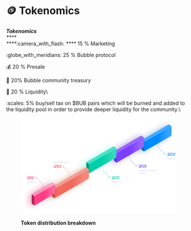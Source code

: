 # 🪙 Tokenomics

_**Tokenomics**_\
_****_\
_****_:camera\_with\_flash: _****_ 15 % Marketing

:globe\_with\_meridians: 25 % Bubble protocol

:moneybag: 20 % Presale

:pouch: 20% Bubble community treasury

:ocean: 20 % Liquidity\


:scales: 5% buy/sell tax on $BUB pairs which will be burned and added to the liquidity pool in order to provide deeper liquidity for the community.\


<figure><img src="../.gitbook/assets/Group 21.png" alt=""><figcaption><p><strong>Token distribution breakdown</strong></p></figcaption></figure>









